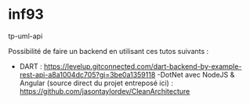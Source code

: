 # inf93
tp-uml-api


Possibilité de faire un backend en utilisant ces tutos suivants : 
- DART : https://levelup.gitconnected.com/dart-backend-by-example-rest-api-a8a1004dc705?gi=3be0a1359118
-DotNet avec NodeJS & Angular (source direct du projet entreposé ici)  : https://github.com/jasontaylordev/CleanArchitecture

